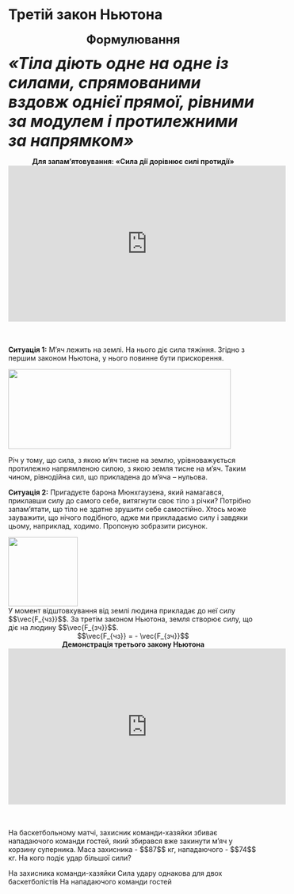# Третiй закон Ньютона<div align="center"><span class="p1"><b><font size="5">Формулювання</font></b></span></div><font size="6"><i><b><div class="space">«Тiла дiють одне на одне iз силами, спрямованими вздовж однiєї прямої, рiвними за модулем i протилежними за напрямком»</div></b></i></font><div align="center" class="space"><b>Для запам’ятовування: <span class="p1">«Cила дiї дорiвнює силi протидiї»</span></b></div><div class="fluidMedia"><iframe width="560" height="315" src="https://www.youtube.com/embed/rZuJiU74prk" frameborder="0" allowfullscreen></iframe></div><div class="popup"></div><br><br><p class="p3"><div class="space"><b>Ситуацiя 1:</b> М’яч лежить на землi. На нього дiє сила тяжiння. Згiдно з першим законом Ньютона, у нього повинне бути прискорення.</div></p><div class="space"><img class="image" width="449" height="161" src="https://rawgit.com/chudaol/ed-era-book-physics/master/images/chapter_4/9.png"></div>Річ у тому, що сила, з якою м’яч тисне на землю, урiвноважується протилежно напрямленою силою, з якою земля тисне на м’яч. Таким чином, рiвнодiйна сил, що прикладена до м’яча – нульова.<p class="p3"><div class="space"><b>Ситуацiя 2:</b> Пригадуєте барона Мюнхгаузена, який намагався, приклавши силу до самого себе, витягнути своє тiло з рiчки? Потрiбно запам’ятати, що тiло не здатне зрушити себе самостiйно. Хтось може зауважити, що нiчого подiбного, адже миприкладаємо силу i завдяки цьому, наприклад, ходимо. Пропоную зобразити рисунок.</div></p><div class="space"><img class="image" width="140" height="140" src="https://rawgit.com/chudaol/ed-era-book-physics/master/images/chapter_4/10.png"></div><div class="space">У момент вiдштовхування вiд землi людина прикладає до неї силу $$\vec{F_{чз}}$$. За третiм законом Ньютона, земля створює силу, що дiє на людину $$\vec{F_{зч}}$$.</div><div align="center">$$\vec{F_{чз}} = - \vec{F_{зч}}$$</div><div class="space" align="center"><span class="p1"><b>Демонстрація третього закону Ньютона</b></span></div><div class="fluidMedia"><iframe width="560" height="315" src="https://www.youtube.com/embed/UOQFKe89yi8" frameborder="0" allowfullscreen></iframe><div class="popup"></div></div><br><br><quiz correctLabel="correct!" incorrectLabel="incorrect!" checkLabel="check ansert"><question><p>На баскетбольному матчі, захисник команди-хазяйки збиває нападаючого команди гостей, який збирався вже закинути м’яч у корзину суперника. Маса захисника - $$87$$ кг, нападаючого - $$74$$ кг. На кого подіє удар більшої сили? </p> <answer> На захисника команди-хазяйки</answer><answer correct> Сила удару однакова для двох баскетболістів</answer><answer> На нападаючого команди гостей</answer></question></quiz>